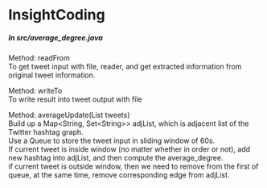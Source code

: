 # InsightCoding
<h5>
In src/average_degree.java
</h5>
<p>
Method: readFrom <br/>
To get tweet input with file, reader, and get extracted information from original tweet information.
</p>
<p>
Method: writeTo<br/>
To write result into tweet output with file
</p>
<p>
Method: averageUpdate(List<Tweet> tweets)<br/>
Build up a Map&lt;String, Set&lt;String&gt;&gt; adjList, which is adjacent list of the Twitter hashtag graph.<br/>
Use a Queue to store the tweet input in sliding window of 60s.<br/>
If current tweet is inside window (no matter whether in order or not), add new hashtag into adjList, and then compute the average_degree.<br/>
if current tweet is outside window, then we need to remove from the first of queue, at the same time, remove corresponding edge from adjList.<br/>
</p>

